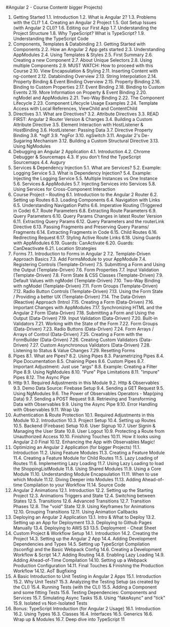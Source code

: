 #Angular 2 - Course Contentr bigger Projects)
1. Getting Started
1.1. Introduction 
1.2. What is Angular 2? 
1.3. Problems with the CLI?
1.4. Creating an Angular 2 Project 
1.5. Got Setup Issues (with Angular 2 CLI)? 
1.6. Editing our First App 
1.7. Understanding the Project Structure 
1.8. Why TypeScript? What is TypeScript? 
1.9. Understanding the TypeScript Code
2. Components, Templates & Databinding
2.1. Getting Started with Components 
2.2. How an Angular 2 App gets started 
2.3. Understanding AppModules 
2.4. Using Templates & Styles 
2.5. First Summary 
2.6. Creating a new Component 
2.7. About Unique Selectors 
2.8. Using multiple Components 
2.9. MUST WATCH: How to proceed with this Course 
2.10. View Encapsulation & Styling 
2.11. Inserting Content with ng-content 
2.12. Databinding Overview 
2.13. String Interpolation 
2.14. Property Binding & Event Binding Overview
2.15. Property Binding 
2.16. Binding to Custom Properties 
2.17. Event Binding 
2.18. Binding to Custom Events 
2.19. More Information on Property & Event Binding 
2.20. ngModel and AppModules
2.21. Two-Way Binding 
2.22. The Component Lifecycle 
2.23. Component Lifecycle Usage Examples 
2.24. Template Access with Local References, ViewChild and ContentChild
3. Directives
3.1. What are Directives? 
3.2. Attribute Directives 
3.3. READ FIRST: Angular 2 Router Version & Changes
3.4. Building a Custom Attribute Directive 
3.5. Element Interaction with HostListener & HostBinding 
3.6. HostListener: Passing Data 
3.7. Directive Property Binding 
3.8. *ngIf 
3.9. *ngFor 
3.10. ngSwitch 
3.11. Angular 2's De-Sugaring Mechanism 
3.12. Building a Custom Structural Directive 
3.13. Using NgModules
4. Debugging an Angular 2 Application
4.1. Introduction 
4.2. Chrome Debugger & Sourcemaps 
4.3. If you don't find the TypeScript Sourcemaps
4.4. Augury
5. Services & Dependency Injection
5.1. What are Services? 
5.2. Example: Logging Service 
5.3. What is Dependency Injection? 
5.4. Example: Injecting the Logging Service 
5.5. Multiple Instances vs One Instance 
5.6. Services & AppModules 
5.7. Injecting Services into Services 
5.8. Using Services for Cross-Component Interaction
6. Course Project – Routing
6.1. Introduction to the Angular 2 Router 
6.2. Setting up Routes 
6.3. Loading Components 
6.4. Navigation with Links
6.5. Understanding Navigation Paths 
6.6. Imperative Routing (Triggered in Code) 
6.7. Route Parameters 
6.8. Extracting Route Parameters 
6.9. Query Parameters 
6.10. Query Params Changes in latest Router Version 
6.11. Extracting Query Params 
6.12. Query Parameters and the routerLink Directive 
6.13. Passing Fragments and Preserving Query Params/ Fragments 
6.14. Extracting Fragments in Code 
6.15. Child Routes 
6.16. Redirecting Request 
6.17. Styling Active Route Links 
6.18. Using Guards with AppModules 
6.19. Guards: CanActivate 
6.20. Guards: CanDeactivate 
6.21. Location Strategies
7. Forms
7.1. Introduction to Forms in Angular 2 
7.2. Template-Driven Approach Basics 
7.3. Add FormsModule to your AppModule
7.4. Registering Controls (Template-Driven) 
7.5. Submitting a Form and Using the Output (Template-Driven) 
7.6. Form Properties 
7.7. Input Validation (Template-Driven) 
7.8. Form State & CSS Classes (Template-Driven) 
7.9. Default Values with ngModel (Template-Driven) 
7.10. Two-Way Binding with ngModel (Template-Driven) 
7.11. Form Groups (Template-Driven) 
7.12. Radio Button Controls (Template-Driven) 
7.13. Using the Form State / Providing a better UX (Template-Driven) 
7.14. The Data-Driven (Reactive) Approach (Intro) 
7.15. Creating a Form (Data-Driven) 
7.16. Important Changes with AppModules 
7.17. Synchronizing HTML and the Angular 2 Form (Data-Driven) 
7.18. Submitting a Form and Using the Output (Data-Driven) 
7.19. Input Validation (Data-Driven) 
7.20. Built-in Validators 
7.21. Working with the State of the Form
7.22. Form Groups (Data-Driven) 
7.23. Radio Buttons (Data-Driven) 
7.24. Form Arrays / Arrays of Control (Data-Driven) 
7.25. Creating a Form with the FormBuilder (Data-Driven) 
7.26. Creating Custom Validators (Data-Driven) 
7.27. Custom Asynchronous Validators (Data-Driven) 
7.28. Listening to Status & Value Changes 
7.29. Resetting Forms
8. Pipes
8.1. What are Pipes? 
8.2. Using Pipes 
8.3. Parametrizing Pipes 
8.4. Pipe Documentation 
8.5. Chaining Pipes 
8.6. Custom Pipes 
8.7. Important Adjustment: Just use "args"
8.8. Example: Creating a Filter Pipe 
8.9. Using NgModules
8.10. "Pure" Pipe Limitations 
8.11. "Impure" Pipes 
8.12. The Async Pipe
9. Http
9.1. Required Adjustments in this Module 
9.2. Http & Observables 
9.3. Demo Data Source: Firebase Setup 
9.4. Sending a GET Request 
9.5. Using NgModules
9.6. The Power of Observables Operators - Map(ping Data) 
9.7. Sending a POST Request 
9.8. Retrieving and Transforming Data with Observables 
9.9. Using the Async Pipe 
9.10. Error Handling with Observables 
9.11. Wrap Up
10. Authentication & Route Protection
10.1. Required Adjustments in this Module 
10.2. Introduction 
10.3. Project Setup 
10.4. Setting up Routes 
10.5. Backend (Firebase) Setup 
10.6. User Signup 
10.7. User Signin & Managing the User State 
10.8. User Logout 
10.9. Protecting a Route from Unauthorized Access 
10.10. Finishing Touches 
10.11. How it looks using Angular 2.0 Final 
10.12. Enhancing the App with Observables Magic!
11. Optimizing an Angular 2 Application (for bigger Projects)
11.1. Introduction 
11.2. Using Feature Modules 
11.3. Creating a Feature Module 
11.4. Creating a Feature Module for Child Routes 
11.5. Lazy Loading of Routes 
11.6. Implementing Lazy Loading 
11.7. Using Lazy Loading to load the ShoppingListModule 
11.8. Using Shared Modules 
11.9. Using a Core Module 
11.10. Understanding Module Encapsulation 
11.11. When to use which Module 
11.12. Diving Deeper into Modules 
11.13. Adding Ahead-of-time Compilation to your Workflow 
11.14. Source Code
12. Angular 2 Animations
12.1. Introduction 
12.2. Setting up the Starting Project 
12.3. Animations Triggers and State 
12.4. Switching between States 
12.5. Transitions 
12.6. Advanced Transitions 
12.7. Transition Phases 
12.8. The "void" State 
12.9. Using Keyframes for Animations 
12.10. Grouping Transitions 
12.11. Using Animation Callbacks
13. Deploying an Angular 2 Application
13.1. Intro & What to Deploy 
13.2. Setting up an App for Deployment 
13.3. Deploying to Github Pages Manually 
13.4. Deploying to AWS S3 
13.5. Deployment - Cheat Sheet
14. Custom Project & Workflow Setup
14.1. Introduction 
14.2. Creating the Project 
14.3. Setting up the Angular 2 App 
14.4. Adding Development Dependencies and Types 
14.5. Setting up TypeScript Compilation (tsconfig) and the Basic Webpack Config 
14.6. Creating a Development Workflow & Script 
14.7. Adding Routing 
14.8. Enabling Lazy Loading 
14.9. Adding Ahead-of-Time Compilation 
14.10. Setting up a Webpack Production Configuration 
14.11. Final Touches & Finishing the Production Workflow 
14.12. AoT Bugfixing
15. A Basic Introduction to Unit Testing in Angular 2 Apps
15.1. Introduction 
15.2. Why Unit Tests? 
15.3. Analyzing the Testing Setup (as created by the CLI) 
15.4. Running Tests (with the CLI) 
15.5. Adding a Component and some fitting Tests 
15.6. Testing Dependencies: Components and Services 
15.7. Simulating Async Tasks 
15.8. Using "fakeAsync" and "tick" 
15.9. Isolated vs Non-Isolated Tests
16. Bonus: TypeScript Introduction (for Angular 2 Usage)
16.1. Introduction 
16.2. Using Types 
16.3. Classes 
16.4. Interfaces 
16.5. Generics 
16.6. Wrap up & Modules 
16.7. Deep dive into TypeScript
11



